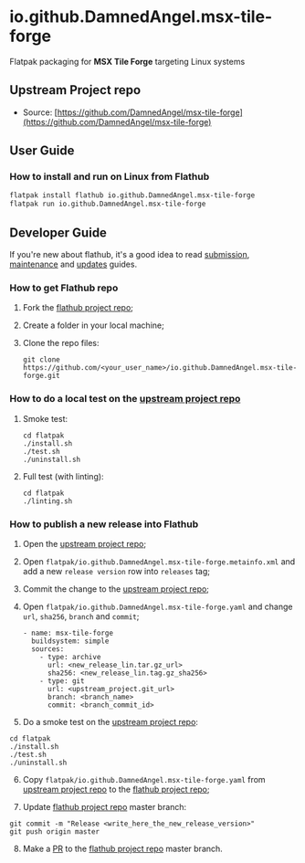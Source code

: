 # io.github.DamnedAngel.msx-tile-forge

Flatpak packaging for **MSX Tile Forge** targeting Linux systems

## Upstream Project repo

- Source: [https://github.com/DamnedAngel/msx-tile-forge](https://github.com/DamnedAngel/msx-tile-forge)

## User Guide

### How to install and run on Linux from Flathub

```bash
flatpak install flathub io.github.DamnedAngel.msx-tile-forge
flatpak run io.github.DamnedAngel.msx-tile-forge
```

## Developer Guide

If you're new about flathub, it's a good idea to read [submission](https://docs.flathub.org/docs/for-app-authors/submission), [maintenance](https://docs.flathub.org/docs/for-app-authors/maintenance) and [updates](https://docs.flathub.org/docs/for-app-authors/updates) guides.

### How to get Flathub repo

1. Fork the [flathub project repo](https://github.com/flathub/io.github.DamnedAngel.msx-tile-forge);

2. Create a folder in your local machine;

3. Clone the repo files:  
   ```
   git clone https://github.com/<your_user_name>/io.github.DamnedAngel.msx-tile-forge.git
   ```

### How to do a local test on the [upstream project repo](https://github.com/DamnedAngel/msx-tile-forge)

1. Smoke test:  
   ```
   cd flatpak
   ./install.sh
   ./test.sh
   ./uninstall.sh
   ```

2. Full test (with linting):  
   ```
   cd flatpak
   ./linting.sh
   ```

### How to publish a new release into Flathub

1. Open the [upstream project repo](https://github.com/DamnedAngel/msx-tile-forge);
 
2. Open `flatpak/io.github.DamnedAngel.msx-tile-forge.metainfo.xml` and add a new `release version` row into `releases` tag;

3. Commit the change to the [upstream project repo](https://github.com/DamnedAngel/msx-tile-forge);

4. Open `flatpak/io.github.DamnedAngel.msx-tile-forge.yaml` and change `url`, `sha256`, `branch` and `commit`;  
   ```
   - name: msx-tile-forge
     buildsystem: simple
     sources:
       - type: archive
         url: <new_release_lin.tar.gz_url>
         sha256: <new_release_lin.tag.gz_sha256>
       - type: git
         url: <upstream_project.git_url>
         branch: <branch_name>
         commit: <branch_commit_id>
   ```

5. Do a smoke test on the [upstream project repo](https://github.com/DamnedAngel/msx-tile-forge):  
  ```
  cd flatpak
  ./install.sh
  ./test.sh
  ./uninstall.sh
  ```

6. Copy `flatpak/io.github.DamnedAngel.msx-tile-forge.yaml` from [upstream project repo](https://github.com/DamnedAngel/msx-tile-forge) to the [flathub project repo](https://github.com/flathub/io.github.DamnedAngel.msx-tile-forge);

7. Update [flathub project repo](https://github.com/flathub/io.github.DamnedAngel.msx-tile-forge) master branch:  
  ```
  git commit -m "Release <write_here_the_new_release_version>"
  git push origin master
  ```

8. Make a [PR](https://docs.flathub.org/docs/for-app-authors/updates#creating-updates) to the [flathub project repo](https://github.com/flathub/io.github.DamnedAngel.msx-tile-forge) master branch.

